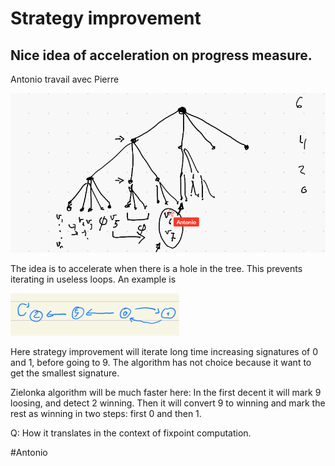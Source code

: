 # Strategy improvement

## Nice idea of acceleration on progress measure. 
Antonio travail avec Pierre 

![picture 1](images/6365b0e49e317c1d8287a59405d225d3e8c866c3eb2ed00cd4b08f6a878f9de8.png)  

The idea is to accelerate when there is a hole in the tree. 
This prevents iterating in useless loops.
An example is 

![picture 2](images/c379131a03becbb5ae94a7ee9f386bdfef5a03f239f491ada4a96a8e299ba028.png)  

Here strategy improvement will iterate long time increasing signatures of 0 and
1, before going to 9. 
The algorithm has not choice because it want to get the smallest signature. 

Zielonka algorithm will be much faster here:
In the first decent it will mark 9 loosing, and detect 2 winning. 
Then it will convert 9 to winning and mark the rest as winning in two steps:
first 0 and then 1.

Q: How it translates in the context of fixpoint computation.

#Antonio